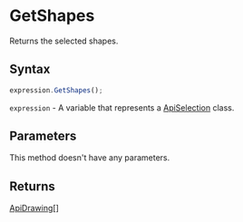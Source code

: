 # GetShapes

Returns the selected shapes.

## Syntax

```javascript
expression.GetShapes();
```

`expression` - A variable that represents a [ApiSelection](../ApiSelection.md) class.

## Parameters

This method doesn't have any parameters.

## Returns

[ApiDrawing](../../ApiDrawing/ApiDrawing.md)[]
